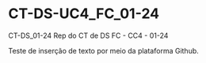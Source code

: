 # CT-DS-UC4_FC_01-24
 CT-DS_01-24
 Rep do CT de DS FC - CC4 - 01-24

 Teste de inserção de texto por meio da plataforma Github.
